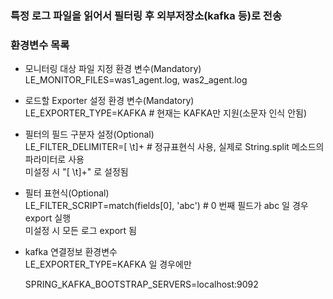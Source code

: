 ### 특정 로그 파일을 읽어서 필터링 후 외부저장소(kafka 등)로 전송     
    
### 환경변수 목록    
- 모니터링 대상 파일 지정 환경 변수(Mandatory)    
  LE_MONITOR_FILES=was1_agent.log, was2_agent.log    
  
- 로드할 Exporter 설정 환경 변수(Mandatory)    
  LE_EXPORTER_TYPE=KAFKA # 현재는 KAFKA만 지원(소문자 인식 안됨)    
    
- 필터의 필드 구분자 설정(Optional)    
  LE_FILTER_DELIMITER=[ \t]+  # 정규표현식 사용, 실제로 String.split 메소드의 파라미터로 사용    
  미설정 시 "[ \t]+" 로 설정됨    
  
- 필터 표현식(Optional)    
  LE_FILTER_SCRIPT=match(fields[0], 'abc')  # 0 번째 필드가 abc 일 경우 export 실행    
  미설정 시 모든 로그 export 됨   
    
- kafka 연결정보 환경변수     
  LE_EXPORTER_TYPE=KAFKA 일 경우에만    
  
  SPRING_KAFKA_BOOTSTRAP_SERVERS=localhost:9092    
